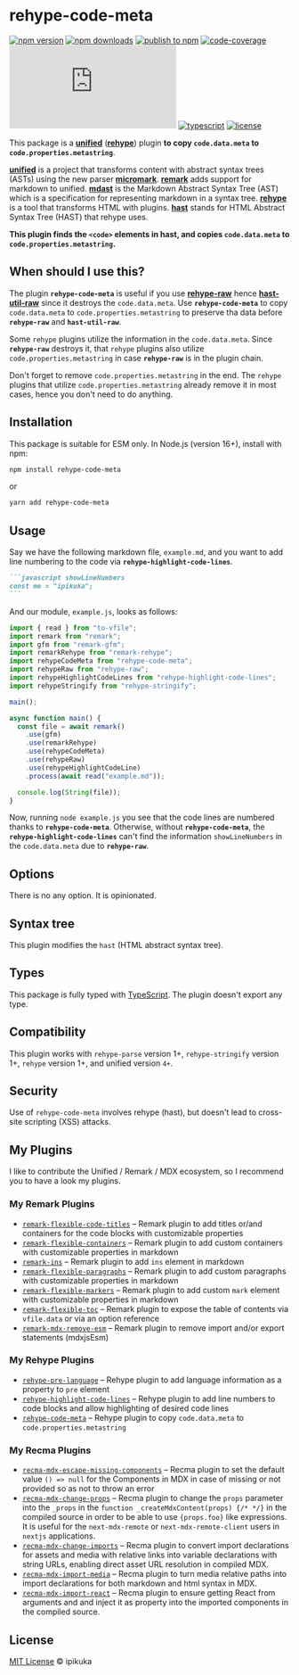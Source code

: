 # rehype-code-meta

[![npm version][badge-npm-version]][url-npm-package]
[![npm downloads][badge-npm-download]][url-npm-package]
[![publish to npm][badge-publish-to-npm]][url-publish-github-actions]
[![code-coverage][badge-codecov]][url-codecov]
[![type-coverage][badge-type-coverage]][url-github-package]
[![typescript][badge-typescript]][url-typescript]
[![license][badge-license]][url-license]

This package is a **[unified][unified]** (**[rehype][rehype]**) plugin **to copy `code.data.meta` to `code.properties.metastring`**.

**[unified][unified]** is a project that transforms content with abstract syntax trees (ASTs) using the new parser **[micromark][micromark]**. **[remark][remark]** adds support for markdown to unified. **[mdast][mdast]** is the Markdown Abstract Syntax Tree (AST) which is a specification for representing markdown in a syntax tree. **[rehype][rehype]** is a tool that transforms HTML with plugins. **[hast][hast]** stands for HTML Abstract Syntax Tree (HAST) that rehype uses.

**This plugin finds the `<code>` elements in hast, and copies `code.data.meta` to `code.properties.metastring`.**

## When should I use this?

The plugin **`rehype-code-meta`** is useful if you use **[rehype-raw][rehype-raw]** hence **[hast-util-raw][hast-util-raw]** since it destroys the `code.data.meta`. Use **`rehype-code-meta`** to copy `code.data.meta` to `code.properties.metastring` to preserve tha data before **`rehype-raw`** and **`hast-util-raw`**.

Some `rehype` plugins utilize the information in the `code.data.meta`. Since **`rehype-raw`** destroys it, that `rehype` plugins also utilize `code.properties.metastring` in case **`rehype-raw`** is in the plugin chain.

Don't forget to remove `code.properties.metastring` in the end. The `rehype` plugins that utilize `code.properties.metastring` already remove it in most cases, hence you don't need to do anything.

## Installation

This package is suitable for ESM only. In Node.js (version 16+), install with npm:

```bash
npm install rehype-code-meta
```

or

```bash
yarn add rehype-code-meta
```

## Usage

Say we have the following markdown file, `example.md`, and you want to add line numbering to the code via **`rehype-highlight-code-lines`**.

````markdown
```javascript showLineNumbers
const me = "ipikuka";
```
````

And our module, `example.js`, looks as follows:

```javascript
import { read } from "to-vfile";
import remark from "remark";
import gfm from "remark-gfm";
import remarkRehype from "remark-rehype";
import rehypeCodeMeta from "rehype-code-meta";
import rehypeRaw from "rehype-raw";
import rehypeHighlightCodeLines from "rehype-highlight-code-lines";
import rehypeStringify from "rehype-stringify";

main();

async function main() {
  const file = await remark()
    .use(gfm)
    .use(remarkRehype)
    .use(rehypeCodeMeta)
    .use(rehypeRaw)
    .use(rehypeHighlightCodeLine)
    .process(await read("example.md"));

  console.log(String(file));
}
```

Now, running `node example.js` you see that the code lines are numbered thanks to **`rehype-code-meta`**. Otherwise, without **`rehype-code-meta`**, the **`rehype-highlight-code-lines`** can't find the information `showLineNumbers` in the `code.data.meta` due to **`rehype-raw`**.

## Options

There is no any option. It is opinionated. 

## Syntax tree

This plugin modifies the `hast` (HTML abstract syntax tree).

## Types

This package is fully typed with [TypeScript][url-typescript]. The plugin doesn't export any type.

## Compatibility

This plugin works with `rehype-parse` version 1+, `rehype-stringify` version 1+, `rehype` version 1+, and unified version `4+`.

## Security

Use of `rehype-code-meta` involves rehype (hast), but doesn't lead to cross-site scripting (XSS) attacks.

## My Plugins

I like to contribute the Unified / Remark / MDX ecosystem, so I recommend you to have a look my plugins.

### My Remark Plugins

- [`remark-flexible-code-titles`](https://www.npmjs.com/package/remark-flexible-code-titles)
  – Remark plugin to add titles or/and containers for the code blocks with customizable properties
- [`remark-flexible-containers`](https://www.npmjs.com/package/remark-flexible-containers)
  – Remark plugin to add custom containers with customizable properties in markdown
- [`remark-ins`](https://www.npmjs.com/package/remark-ins)
  – Remark plugin to add `ins` element in markdown
- [`remark-flexible-paragraphs`](https://www.npmjs.com/package/remark-flexible-paragraphs)
  – Remark plugin to add custom paragraphs with customizable properties in markdown
- [`remark-flexible-markers`](https://www.npmjs.com/package/remark-flexible-markers)
  – Remark plugin to add custom `mark` element with customizable properties in markdown
- [`remark-flexible-toc`](https://www.npmjs.com/package/remark-flexible-toc)
  – Remark plugin to expose the table of contents via `vfile.data` or via an option reference
- [`remark-mdx-remove-esm`](https://www.npmjs.com/package/remark-mdx-remove-esm)
  – Remark plugin to remove import and/or export statements (mdxjsEsm)

### My Rehype Plugins

- [`rehype-pre-language`](https://www.npmjs.com/package/rehype-pre-language)
  – Rehype plugin to add language information as a property to `pre` element
- [`rehype-highlight-code-lines`](https://www.npmjs.com/package/rehype-highlight-code-lines)
  – Rehype plugin to add line numbers to code blocks and allow highlighting of desired code lines
- [`rehype-code-meta`](https://www.npmjs.com/package/rehype-code-meta)
  – Rehype plugin to copy `code.data.meta` to `code.properties.metastring`

### My Recma Plugins

- [`recma-mdx-escape-missing-components`](https://www.npmjs.com/package/recma-mdx-escape-missing-components)
  – Recma plugin to set the default value `() => null` for the Components in MDX in case of missing or not provided so as not to throw an error
- [`recma-mdx-change-props`](https://www.npmjs.com/package/recma-mdx-change-props)
  – Recma plugin to change the `props` parameter into the `_props` in the `function _createMdxContent(props) {/* */}` in the compiled source in order to be able to use `{props.foo}` like expressions. It is useful for the `next-mdx-remote` or `next-mdx-remote-client` users in `nextjs` applications.
- [`recma-mdx-change-imports`](https://www.npmjs.com/package/recma-mdx-change-imports)
  – Recma plugin to convert import declarations for assets and media with relative links into variable declarations with string URLs, enabling direct asset URL resolution in compiled MDX.
- [`recma-mdx-import-media`](https://www.npmjs.com/package/recma-mdx-import-media)
  – Recma plugin to turn media relative paths into import declarations for both markdown and html syntax in MDX.
- [`recma-mdx-import-react`](https://www.npmjs.com/package/recma-mdx-import-react)
  – Recma plugin to ensure getting React from arguments and and inject it as property into the imported components in the compiled source.

## License

[MIT License](./LICENSE) © ipikuka

[unified]: https://github.com/unifiedjs/unified
[micromark]: https://github.com/micromark/micromark
[remark]: https://github.com/remarkjs/remark
[remarkplugins]: https://github.com/remarkjs/remark/blob/main/doc/plugins.md
[mdast]: https://github.com/syntax-tree/mdast
[rehype]: https://github.com/rehypejs/rehype
[rehypeplugins]: https://github.com/rehypejs/rehype/blob/main/doc/plugins.md
[hast]: https://github.com/syntax-tree/hast
[rehype-raw]: https://github.com/rehypejs/rehype-raw
[hast-util-raw]: https://github.com/syntax-tree/hast-util-raw


[badge-npm-version]: https://img.shields.io/npm/v/rehype-code-meta
[badge-npm-download]:https://img.shields.io/npm/dt/rehype-code-meta
[url-npm-package]: https://www.npmjs.com/package/rehype-code-meta
[url-github-package]: https://github.com/ipikuka/rehype-code-meta

[badge-license]: https://img.shields.io/github/license/ipikuka/rehype-code-meta
[url-license]: https://github.com/ipikuka/rehype-code-meta/blob/main/LICENSE

[badge-publish-to-npm]: https://github.com/ipikuka/rehype-code-meta/actions/workflows/publish.yml/badge.svg
[url-publish-github-actions]: https://github.com/ipikuka/rehype-code-meta/actions/workflows/publish.yml

[badge-typescript]: https://img.shields.io/npm/types/rehype-code-meta
[url-typescript]: https://www.typescriptlang.org/

[badge-codecov]: https://codecov.io/gh/ipikuka/rehype-code-meta/graph/badge.svg?token=tu0zMSRdrR
[url-codecov]: https://codecov.io/gh/ipikuka/rehype-code-meta

[badge-type-coverage]: https://img.shields.io/badge/dynamic/json.svg?label=type-coverage&prefix=%E2%89%A5&suffix=%&query=$.typeCoverage.atLeast&uri=https%3A%2F%2Fraw.githubusercontent.com%2Fipikuka%2Frehype-code-meta%2Fmaster%2Fpackage.json